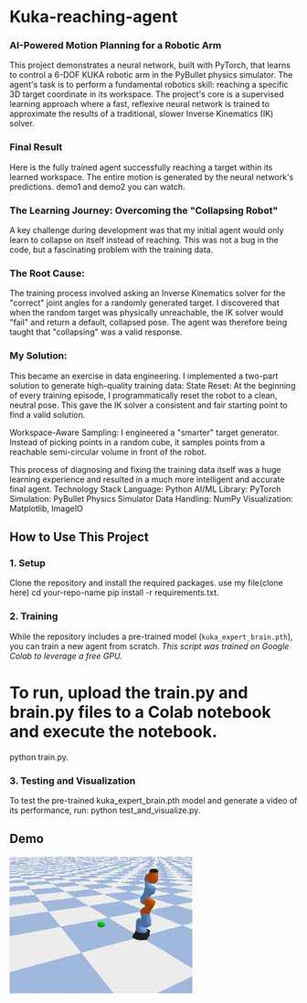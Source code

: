 # Kuka-reaching-agent
### AI-Powered Motion Planning for a Robotic Arm
This project demonstrates a neural network, built with PyTorch, that learns to control a 6-DOF KUKA robotic arm in the PyBullet physics simulator. The agent's task is to perform a fundamental robotics skill: reaching a specific 3D target coordinate in its workspace.
The project's core is a supervised learning approach where a fast, reflexive neural network is trained to approximate the results of a traditional, slower Inverse Kinematics (IK) solver.

### Final Result
Here is the fully trained agent successfully reaching a target within its learned workspace. The entire motion is generated by the neural network's predictions.
demo1 and demo2 you can watch.

### The Learning Journey: Overcoming the "Collapsing Robot"
A key challenge during development was that my initial agent would only learn to collapse on itself instead of reaching. This was not a bug in the code, but a fascinating problem with the training data.

### The Root Cause:
The training process involved asking an Inverse Kinematics solver for the "correct" joint angles for a randomly generated target. I discovered that when the random target was physically unreachable, the IK solver would "fail" and return a default, collapsed pose. The agent was therefore being taught that "collapsing" was a valid response.

### My Solution:
This became an exercise in data engineering. I implemented a two-part solution to generate high-quality training data:
State Reset: At the beginning of every training episode, I programmatically reset the robot to a clean, neutral pose. This gave the IK solver a consistent and fair starting point to find a valid solution.

Workspace-Aware Sampling: I engineered a "smarter" target generator. Instead of picking points in a random cube, it samples points from a reachable semi-circular volume in front of the robot.

This process of diagnosing and fixing the training data itself was a huge learning experience and resulted in a much more intelligent and accurate final agent.
Technology Stack
Language: Python
AI/ML Library: PyTorch
Simulation: PyBullet Physics Simulator
Data Handling: NumPy
Visualization: Matplotlib, ImageIO

## How to Use This Project

### 1. Setup
Clone the repository and install the required packages.
use my file(clone here)
cd your-repo-name
pip install -r requirements.txt.

### 2. Training
While the repository includes a pre-trained model (`kuka_expert_brain.pth`), you can train a new agent from scratch.
*This script was trained on Google Colab to leverage a free GPU.*
# To run, upload the train.py and brain.py files to a Colab notebook and execute the notebook.
python train.py.

### 3. Testing and Visualization
To test the pre-trained kuka_expert_brain.pth model and generate a video of its performance, run:
python test_and_visualize.py.

## Demo
![Demo_1](https://github.com/Umang-projects/Kuka-reaching-agent/blob/main/demo_1%20(1).gif)

